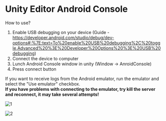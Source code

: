 # Unity Editor Android Console
How to use?
1. Enable USB debugging on your device (Guide - https://developer.android.com/studio/debug/dev-options#:%7E:text=To%20enable%20USB%20debugging%2C%20toggle,Advanced%20%3E%20Developer%20Options%20%3E%20USB%20debugging)
2. Connect the device to computer
3. Lunch Android Console window in unity (Window -> AnroidConsole)
5. Press connect button

If you want to receive logs from the Android emulator, run the emulator and select the "Use emulator" checkbox. <br>
<b> If you have problems with connecting to the emulator, try kill the server and reconnect, it may take several attempts! </b>

![1](https://github.com/UNICODE-0/Unity-Editor-Android-Console/assets/82433896/c8c09239-3a0a-4d27-98b9-97b9427f5f7a)

![2](https://github.com/UNICODE-0/Unity-Editor-Android-Console/assets/82433896/6e650a3e-3f98-4735-99ff-750e65dafde3)
